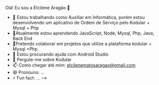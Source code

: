 Olá! Eu sou a Elcilene Aragão 👋



- 🔭 Estou trabalhando como Auxiliar em Informática, porém  estou desenvolvendo um aplicativo de Ordem de Serviço pelo Kodular + Mysql + Php
- 🌱Atualmente estou aprendendo JavaScript, Node,  Mysql, Php, Java, Back End
- 👯Pretendo colaborar em projetos que utilize a plataforma kodular + Mysql +Php
- 🤔 Estou procurando ajuda com  Android Studio
- 💬 Pergute-me sobre  Kodular
- 📫 Como chegar até mim: elcilenematosaragao@gmail.com
- 😄 Pronouns: ...
- ⚡ Fun fact: ...
-->
